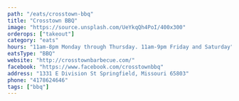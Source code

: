 ```yaml
---
path: "/eats/crosstown-bbq"
title: "Crosstown BBQ"
image: "https://source.unsplash.com/UeYkqQh4PoI/400x300"
orderops: ["takeout"]
category: "eats"
hours: "11am-8pm Monday through Thursday. 11am-9pm Friday and Saturday"
eatsType: "BBQ"
website: "http://crosstownbarbecue.com/"
facebook: "https://www.facebook.com/crosstownbbq"
address: "1331 E Division St Springfield, Missouri 65803"
phone: "4178624646"
tags: ["bbq"]
---
```

